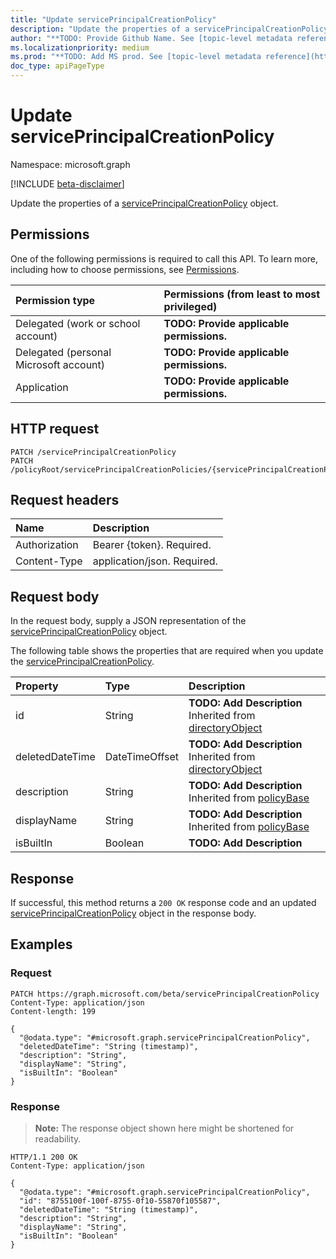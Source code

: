 ```yaml
---
title: "Update servicePrincipalCreationPolicy"
description: "Update the properties of a servicePrincipalCreationPolicy object."
author: "**TODO: Provide Github Name. See [topic-level metadata reference](https://msgo.azurewebsites.net/add/document/guidelines/metadata.html#topic-level-metadata)**"
ms.localizationpriority: medium
ms.prod: "**TODO: Add MS prod. See [topic-level metadata reference](https://msgo.azurewebsites.net/add/document/guidelines/metadata.html#topic-level-metadata)**"
doc_type: apiPageType
---
```


# Update servicePrincipalCreationPolicy
Namespace: microsoft.graph

[!INCLUDE [beta-disclaimer](../../includes/beta-disclaimer.md)]

Update the properties of a [servicePrincipalCreationPolicy](../resources/serviceprincipalcreationpolicy.md) object.

## Permissions
One of the following permissions is required to call this API. To learn more, including how to choose permissions, see [Permissions](/graph/permissions-reference).

|Permission type|Permissions (from least to most privileged)|
|:---|:---|
|Delegated (work or school account)|**TODO: Provide applicable permissions.**|
|Delegated (personal Microsoft account)|**TODO: Provide applicable permissions.**|
|Application|**TODO: Provide applicable permissions.**|

## HTTP request

<!-- {
  "blockType": "ignored"
}
-->
``` http
PATCH /servicePrincipalCreationPolicy
PATCH /policyRoot/servicePrincipalCreationPolicies/{servicePrincipalCreationPolicyId}
```

## Request headers
|Name|Description|
|:---|:---|
|Authorization|Bearer {token}. Required.|
|Content-Type|application/json. Required.|

## Request body
In the request body, supply a JSON representation of the [servicePrincipalCreationPolicy](../resources/serviceprincipalcreationpolicy.md) object.

The following table shows the properties that are required when you update the [servicePrincipalCreationPolicy](../resources/serviceprincipalcreationpolicy.md).

|Property|Type|Description|
|:---|:---|:---|
|id|String|**TODO: Add Description** Inherited from [directoryObject](../resources/directoryobject.md)|
|deletedDateTime|DateTimeOffset|**TODO: Add Description** Inherited from [directoryObject](../resources/directoryobject.md)|
|description|String|**TODO: Add Description** Inherited from [policyBase](../resources/policybase.md)|
|displayName|String|**TODO: Add Description** Inherited from [policyBase](../resources/policybase.md)|
|isBuiltIn|Boolean|**TODO: Add Description**|



## Response

If successful, this method returns a `200 OK` response code and an updated [servicePrincipalCreationPolicy](../resources/serviceprincipalcreationpolicy.md) object in the response body.

## Examples

### Request
<!-- {
  "blockType": "request",
  "name": "update_serviceprincipalcreationpolicy"
}
-->
``` http
PATCH https://graph.microsoft.com/beta/servicePrincipalCreationPolicy
Content-Type: application/json
Content-length: 199

{
  "@odata.type": "#microsoft.graph.servicePrincipalCreationPolicy",
  "deletedDateTime": "String (timestamp)",
  "description": "String",
  "displayName": "String",
  "isBuiltIn": "Boolean"
}
```


### Response
>**Note:** The response object shown here might be shortened for readability.
<!-- {
  "blockType": "response",
  "truncated": true
}
-->
``` http
HTTP/1.1 200 OK
Content-Type: application/json

{
  "@odata.type": "#microsoft.graph.servicePrincipalCreationPolicy",
  "id": "8755100f-100f-8755-0f10-55870f105587",
  "deletedDateTime": "String (timestamp)",
  "description": "String",
  "displayName": "String",
  "isBuiltIn": "Boolean"
}
```

